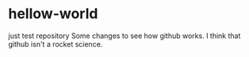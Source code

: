 # hellow-world
just test repository
Some changes to see how github works. I think that github isn't a rocket science.
